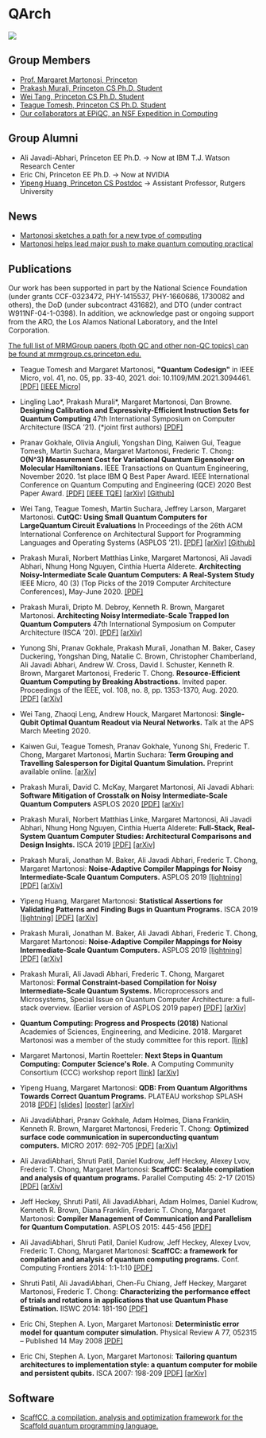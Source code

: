 # QArch

![](https://quantumarchitectureprinceton.github.io/images/ali_thesis_111.png)

## Group Members

- [Prof. Margaret Martonosi, Princeton](http://www.princeton.edu/~mrm/)
- [Prakash Murali, Princeton CS Ph.D. Student](https://cs.princeton.edu/~pmurali)
- [Wei Tang, Princeton CS Ph.D. Student](https://www.cs.princeton.edu/~weit/)
- [Teague Tomesh, Princeton CS Ph.D. Student](https://www.cs.princeton.edu/~ttomesh/)
- [Our collaborators at EPiQC, an NSF Expedition in Computing](https://www.epiqc.cs.uchicago.edu/)

## Group Alumni

- Ali Javadi-Abhari, Princeton EE Ph.D. -> Now at IBM T.J. Watson Research Center
- Eric Chi, Princeton EE Ph.D. -> Now at NVIDIA
- [Yipeng Huang, Princeton CS Postdoc](https://yipenghuang.com/) -> Assistant Professor, Rutgers University

## News

- [Martonosi sketches a path for a new type of computing](https://www.princeton.edu/news/2017/11/14/martonosi-sketches-path-new-type-computing)
- [Martonosi helps lead major push to make quantum computing practical](https://www.princeton.edu/news/2018/02/28/martonosi-helps-lead-major-push-make-quantum-computing-practical)

## Publications

Our work has been supported in part by the National Science Foundation (under grants CCF-0323472, PHY-1415537, PHY-1660686, 1730082 and others), the DoD (under subcontract 431682), and DTO (under contract W911NF-04-1-0398). In addition, we acknowledge past or ongoing support from the ARO, the Los Alamos National Laboratory, and the Intel Corporation.

[The full list of MRMGroup papers (both QC and other non-QC topics) can be found at mrmgroup.cs.princeton.edu.](http://mrmgroup.cs.princeton.edu/)
- Teague Tomesh and Margaret Martonosi, **"Quantum Codesign"** in IEEE Micro, vol. 41, no. 05, pp. 33-40, 2021. doi: 10.1109/MM.2021.3094461.
[[PDF]](https://mrmgroup.cs.princeton.edu/papers/IEEEMicro_QuantumCodesign.pdf)
[[IEEE Micro]](https://www.computer.org/csdl/magazine/mi/2021/05/09472953/1uUtKyNyXCw)

- Lingling Lao*, Prakash Murali*, Margaret Martonosi, Dan Browne. 
**Designing Calibration and Expressivity-Efficient Instruction Sets for Quantum Computing**
47th International Symposium on Computer Architecture (ISCA ’21). (*joint first authors)
 [[PDF]](https://mrmgroup.cs.princeton.edu/papers/pmurali-isca21.pdf)

- Pranav Gokhale, Olivia Angiuli, Yongshan Ding, Kaiwen Gui, Teague Tomesh, Martin Suchara, Margaret Martonosi, Frederic T. Chong:
**O(N^3) Measurement Cost for Variational Quantum Eigensolver on Molecular Hamiltonians.**
IEEE Transactions on Quantum Engineering, November 2020. 1st place IBM Q Best Paper Award. IEEE International Conference on Quantum Computing and Engineering (QCE) 2020 Best Paper Award.
[[PDF]](https://mrmgroup.cs.princeton.edu/papers/IEEE_TQE_VQEMeasurementReduction.pdf)
[[IEEE TQE]](https://ieeexplore.ieee.org/document/9248636)
[[arXiv]](https://arxiv.org/abs/1907.13623)
[[Github]](https://github.com/teaguetomesh/vqe-term-grouping)

- Wei Tang, Teague Tomesh, Martin Suchara, Jeffrey Larson, Margaret Martonosi.
**CutQC: Using Small Quantum Computers for LargeQuantum Circuit Evaluations**
In Proceedings of the 26th ACM International Conference on Architectural Support for Programming Languages and Operating Systems (ASPLOS ’21).
[[PDF]](https://mrmgroup.cs.princeton.edu/papers/CutQC_ASPLOS2021.pdf)
[[arXiv]](https://arxiv.org/abs/2012.02333)
[[Github]](https://github.com/weiT1993/CutQC)

- Prakash Murali, Norbert Matthias Linke, Margaret Martonosi, Ali Javadi Abhari, Nhung Hong Nguyen, Cinthia Huerta Alderete. **Architecting Noisy-Intermediate Scale Quantum Computers: A Real-System Study** 
IEEE Micro, 40 (3) (Top Picks of the 2019 Computer Architecture Conferences), May-June 2020. 
[[PDF]](https://mrmgroup.cs.princeton.edu/papers/pmurali-toppicks20.pdf) 

- Prakash Murali, Dripto M. Debroy, Kenneth R. Brown, Margaret Martonosi. 
**Architecting Noisy Intermediate-Scale Trapped Ion Quantum Computers**
47th International Symposium on Computer Architecture (ISCA ’20). 
[[PDF]](https://mrmgroup.cs.princeton.edu/papers/pmurali-isca20.pdf) 
[[arXiv]](https://arxiv.org/abs/2004.04706)

- Yunong Shi, Pranav Gokhale, Prakash Murali, Jonathan M. Baker, Casey Duckering, Yongshan Ding, Natalie C. Brown, Christopher Chamberland, Ali Javadi Abhari, Andrew W. Cross, David I. Schuster, Kenneth R. Brown, Margaret Martonosi, Frederic T. Chong.
**Resource-Efficient Quantum Computing by Breaking Abstractions.**
Invited paper. Proceedings of the IEEE, vol. 108, no. 8, pp. 1353-1370, Aug. 2020.
[[PDF]](https://mrmgroup.cs.princeton.edu/papers/pieee2020.pdf)
[[arXiv]](https://arxiv.org/abs/2011.00028) 

- Wei Tang, Zhaoqi Leng, Andrew Houck, Margaret Martonosi:
**Single-Qubit Optimal Quantum Readout via Neural Networks.**
Talk at the APS March Meeting 2020.

- Kaiwen Gui, Teague Tomesh, Pranav Gokhale, Yunong Shi, Frederic T. Chong, Margaret Martonosi, Martin Suchara:
**Term Grouping and Travelling Salesperson for Digital Quantum Simulation.**
Preprint available online.
[[arXiv]](https://arxiv.org/abs/2001.05983)

- Prakash Murali, David C. McKay, Margaret Martonosi, Ali Javadi Abhari:
**Software Mitigation of Crosstalk on Noisy Intermediate-Scale Quantum Computers**
ASPLOS 2020
[[PDF]](https://mrmgroup.cs.princeton.edu/papers/pmurali-asplos20.pdf)
[[arXiv]](https://arxiv.org/abs/2001.02826)

- Prakash Murali, Norbert Matthias Linke, Margaret Martonosi, Ali Javadi Abhari, Nhung Hong Nguyen, Cinthia Huerta Alderete:
**Full-Stack, Real-System Quantum Computer Studies: Architectural Comparisons and Design Insights.**
ISCA 2019
[[PDF]](https://mrmgroup.cs.princeton.edu/papers/triq_ISCA2019.pdf)
[[arXiv]](https://arxiv.org/abs/1905.11349)

- Prakash Murali, Jonathan M. Baker, Ali Javadi Abhari, Frederic T. Chong, Margaret Martonosi:
**Noise-Adaptive Compiler Mappings for Noisy Intermediate-Scale Quantum Computers.**
ASPLOS 2019
[[lightning]](https://www.youtube.com/watch?v=4RlOaxYPkX8&feature=youtu.be)
[[PDF]](https://quantumarchitectureprinceton.github.io/publications/1901.11054.pdf)
[[arXiv]](https://arxiv.org/abs/1901.11054)

- Yipeng Huang, Margaret Martonosi:
**Statistical Assertions for Validating Patterns and Finding Bugs in Quantum Programs.**
ISCA 2019
[[lightning]](https://spark.adobe.com/video/zkWQ7XB9e1vkw)
[[PDF]](https://quantumarchitectureprinceton.github.io/publications/statistical-assertions.pdf)
[[arXiv]](https://arxiv.org/abs/1905.09721)

- Prakash Murali, Jonathan M. Baker, Ali Javadi Abhari, Frederic T. Chong, Margaret Martonosi:
**Noise-Adaptive Compiler Mappings for Noisy Intermediate-Scale Quantum Computers.**
ASPLOS 2019
[[lightning]](https://www.youtube.com/watch?v=4RlOaxYPkX8&feature=youtu.be)
[[PDF]](https://quantumarchitectureprinceton.github.io/publications/1901.11054.pdf)
[[arXiv]](https://arxiv.org/abs/1901.11054)

- Prakash Murali, Ali Javadi Abhari, Frederic T. Chong, Margaret Martonosi:
**Formal Constraint-based Compilation for Noisy Intermediate-Scale Quantum Systems.**
Microprocessors and Microsystems, Special Issue on Quantum Computer Architecture: a full-stack overview.
(Earlier version of ASPLOS 2019 paper)
[[PDF]](https://quantumarchitectureprinceton.github.io/publications/1903.03276.pdf)
[[arXiv]](https://arxiv.org/abs/1903.03276)
 
- **Quantum Computing: Progress and Prospects (2018)**
National Academies of Sciences, Engineering, and Medicine. 2018.
Margaret Martonosi was a member of the study committee for this report.
[[link]](https://doi.org/10.17226/25196)

- Margaret Martonosi, Martin Roetteler:
**Next Steps in Quantum Computing: Computer Science's Role.**
A Computing Community Consortium (CCC) workshop report
[[link]](https://cra.org/ccc/events/quantum-computing/)
[[arXiv]](https://arxiv.org/abs/1903.10541)

- Yipeng Huang, Margaret Martonosi:
**QDB: From Quantum Algorithms Towards Correct Quantum Programs.**
PLATEAU workshop SPLASH 2018
[[PDF]](https://quantumarchitectureprinceton.github.io/publications/QDB-quantum-algorithms.pdf)
[[slides]](https://quantumarchitectureprinceton.github.io/slides/qdb_plateau.pdf)
[[poster]](https://quantumarchitectureprinceton.github.io/posters/qdb_plateau_poster.pdf)
[[arXiv]](https://arxiv.org/abs/1811.05447)

- Ali JavadiAbhari, Pranav Gokhale, Adam Holmes, Diana Franklin, Kenneth R. Brown, Margaret Martonosi, Frederic T. Chong:
**Optimized surface code communication in superconducting quantum computers.**
MICRO 2017: 692-705
[[PDF]](https://quantumarchitectureprinceton.github.io/publications/p692-javadi-abhari.pdf)
[[arXiv]](https://arxiv.org/abs/1708.09283)

- Ali JavadiAbhari, Shruti Patil, Daniel Kudrow, Jeff Heckey, Alexey Lvov, Frederic T. Chong, Margaret Martonosi:
**ScaffCC: Scalable compilation and analysis of quantum programs.**
Parallel Computing 45: 2-17 (2015)
[[PDF]](https://quantumarchitectureprinceton.github.io/publications/1507.01902.pdf)
[[arXiv]](https://arxiv.org/abs/1507.01902)

- Jeff Heckey, Shruti Patil, Ali JavadiAbhari, Adam Holmes, Daniel Kudrow, Kenneth R. Brown, Diana Franklin, Frederic T. Chong, Margaret Martonosi:
**Compiler Management of Communication and Parallelism for Quantum Computation.**
ASPLOS 2015: 445-456
[[PDF]](https://quantumarchitectureprinceton.github.io/publications/p445-heckey.pdf)

- Ali JavadiAbhari, Shruti Patil, Daniel Kudrow, Jeff Heckey, Alexey Lvov, Frederic T. Chong, Margaret Martonosi:
**ScaffCC: a framework for compilation and analysis of quantum computing programs.**
Conf. Computing Frontiers 2014: 1:1-1:10
[[PDF]](https://quantumarchitectureprinceton.github.io/publications/a1-javadiabhari.pdf)

- Shruti Patil, Ali JavadiAbhari, Chen-Fu Chiang, Jeff Heckey, Margaret Martonosi, Frederic T. Chong:
**Characterizing the performance effect of trials and rotations in applications that use Quantum Phase Estimation.**
IISWC 2014: 181-190
[[PDF]](https://quantumarchitectureprinceton.github.io/publications/06983057.pdf)

- Eric Chi, Stephen A. Lyon, Margaret Martonosi:
**Deterministic error model for quantum computer simulation.**
Physical Review A 77, 052315 – Published 14 May 2008
[[PDF]](https://quantumarchitectureprinceton.github.io/publications/PhysRevA.77.052315.pdf)

- Eric Chi, Stephen A. Lyon, Margaret Martonosi:
**Tailoring quantum architectures to implementation style: a quantum computer for mobile and persistent qubits.**
ISCA 2007: 198-209
[[PDF]](https://quantumarchitectureprinceton.github.io/publications/p198-chi.pdf)
[[arXiv]](https://arxiv.org/abs/0801.0094)

## Software

- [ScaffCC, a compilation, analysis and optimization framework for the Scaffold quantum programming language.](https://github.com/epiqc/ScaffCC)
